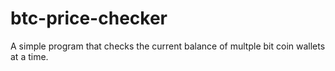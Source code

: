 # btc-price-checker
A simple program that checks the current balance of multple bit coin wallets at a time.
